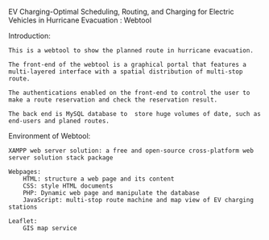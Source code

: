 ﻿EV Charging-Optimal Scheduling, Routing, and Charging for Electric Vehicles in Hurricane Evacuation : Webtool

Introduction:

    This is a webtool to show the planned route in hurricane evacuation. 

    The front-end of the webtool is a graphical portal that features a multi-layered interface with a spatial distribution of multi-stop route.  

    The authentications enabled on the front-end to control the user to make a route reservation and check the reservation result. 

    The back end is MySQL database to  store huge volumes of date, such as end-users and planed routes.





Environment of Webtool:

    XAMPP web server solution: a free and open-source cross-platform web server solution stack package 

    Webpages: 
        HTML: structure a web page and its content  
        CSS: style HTML documents
        PHP: Dynamic web page and manipulate the database
        JavaScript: multi-stop route machine and map view of EV charging stations  

    Leaflet: 
        GIS map service

